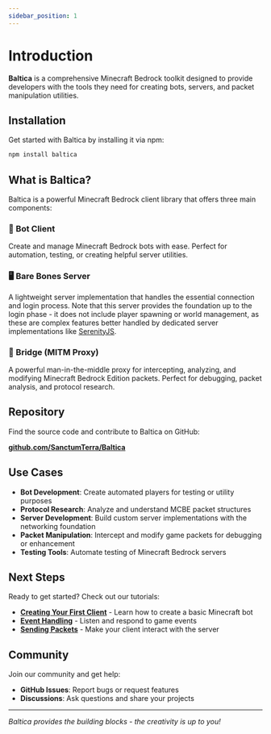 ```yaml
---
sidebar_position: 1
---
```


# Introduction

**Baltica** is a comprehensive Minecraft Bedrock toolkit designed to provide developers with the tools they need for creating bots, servers, and packet manipulation utilities.

## Installation

Get started with Baltica by installing it via npm:

```bash
npm install baltica
```

## What is Baltica?

Baltica is a powerful Minecraft Bedrock client library that offers three main components:

### 🤖 Bot Client
Create and manage Minecraft Bedrock bots with ease. Perfect for automation, testing, or creating helpful server utilities.

### 🖥️ Bare Bones Server
A lightweight server implementation that handles the essential connection and login process. Note that this server provides the foundation up to the login phase - it does not include player spawning or world management, as these are complex features better handled by dedicated server implementations like [SerenityJS](https://serenityjs.org/).

### 🌉 Bridge (MITM Proxy)
A powerful man-in-the-middle proxy for intercepting, analyzing, and modifying Minecraft Bedrock Edition packets. Perfect for debugging, packet analysis, and protocol research.

## Repository

Find the source code and contribute to Baltica on GitHub:

**[github.com/SanctumTerra/Baltica](https://github.com/SanctumTerra/Baltica)**

## Use Cases

- **Bot Development**: Create automated players for testing or utility purposes
- **Protocol Research**: Analyze and understand MCBE packet structures
- **Server Development**: Build custom server implementations with the networking foundation
- **Packet Manipulation**: Intercept and modify game packets for debugging or enhancement
- **Testing Tools**: Automate testing of Minecraft Bedrock servers

## Next Steps

Ready to get started? Check out our tutorials:

- **[Creating Your First Client](./tutorial-client/client-creation)** - Learn how to create a basic Minecraft bot
- **[Event Handling](./tutorial-client/event-handling)** - Listen and respond to game events  
- **[Sending Packets](./tutorial-client/sending-packets)** - Make your client interact with the server

## Community

Join our community and get help:

- **GitHub Issues**: Report bugs or request features
- **Discussions**: Ask questions and share your projects

---

*Baltica provides the building blocks - the creativity is up to you!*
